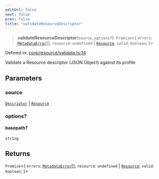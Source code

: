 ```yaml
---
editUrl: false
next: false
prev: false
title: "validateResourceDescriptor"
---
```


> **validateResourceDescriptor**(`source`, `options?`): `Promise`\<\{ `errors`: [`MetadataError`](/reference/_dpkit/core/metadataerror/)[]; `resource`: `undefined` \| [`Resource`](/reference/_dpkit/core/resource/); `valid`: `boolean`; \}\>

Defined in: [core/resource/validate.ts:14](https://github.com/datisthq/dpkit/blob/5891634de8175d14853313e208ffbae144fd78eb/core/resource/validate.ts#L14)

Validate a Resource descriptor (JSON Object) against its profile

## Parameters

### source

[`Descriptor`](/reference/_dpkit/core/descriptor/) | [`Resource`](/reference/_dpkit/core/resource/)

### options?

#### basepath?

`string`

## Returns

`Promise`\<\{ `errors`: [`MetadataError`](/reference/_dpkit/core/metadataerror/)[]; `resource`: `undefined` \| [`Resource`](/reference/_dpkit/core/resource/); `valid`: `boolean`; \}\>
